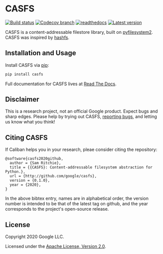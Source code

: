# CASFS

[![Build status](https://img.shields.io/github/workflow/status/google/casfs/workflow/master.svg?maxAge=3600)](https://github.com/google/casfs/actions)
[![Codecov branch](https://img.shields.io/codecov/c/github/google/casfs/master.svg?maxAge=3600)](https://codecov.io/github/google/casfs)
[![readthedocs](https://img.shields.io/readthedocs/casfs?maxAge=3600)](https://casfs.readthedocs.io/en/latest/?badge=latest)
[![Latest version](https://img.shields.io/pypi/v/casfs?maxAge=3600)](https://pypi.org/project/casfs)

CASFS is a content-addressable filestore library, built on
[pyfilesystem2](https://github.com/PyFilesystem/pyfilesystem2). CASFS was
inspired by [hashfs](https://github.com/dgilland/hashfs).

## Installation and Usage

Install CASFS via [pip](https://pypi.org/project/casfs/):

```bash
pip install casfs
```

Full documentation for CASFS lives at [Read The
Docs](https://casfs.readthedocs.io/en/latest).

## Disclaimer

This is a research project, not an official Google product. Expect bugs and
sharp edges. Please help by trying out CASFS, [reporting
bugs](https://github.com/google/casfs/issues), and letting us know what you
think!

## Citing CASFS

If Caliban helps you in your research, pleae consider citing the repository:

```
@software{casfs2020github,
  author = {Sam Ritchie},
  title = {{CASFS}: Content-addressable filesystem abstraction for Python.},
  url = {http://github.com/google/casfs},
  version = {0.1.0},
  year = {2020},
}
```

In the above bibtex entry, names are in alphabetical order, the version number
is intended to be that of the latest tag on github, and the year corresponds to
the project's open-source release.

## License

Copyright 2020 Google LLC.

Licensed under the [Apache License, Version 2.0](http://www.apache.org/licenses/LICENSE-2.0).
